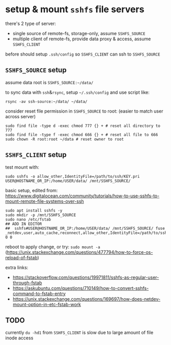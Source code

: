 # setup & mount `sshfs` file servers

there's 2 type of server:
- single source of remote-fs, storage-only, assume `SSHFS_SOURCE`
- multiple client of remote-fs, provide data proxy & access, assume `SSHFS_CLIENT`

before should setup `.ssh/config` so `SSHFS_CLIENT` can ssh to `SSHFS_SOURCE`


## `SSHFS_SOURCE` setup

assume data root is `SSHFS_SOURCE:~/data/`

to sync data with `ssh`&`rsync`, setup `~/.ssh/config` and use script like:
```shell script
rsync -av ssh-source:~/data/ ~/data/
```

consider reset file permission in `SSHFS_SOURCE` to root: (easier to match user across server)
```shell script
sudo find file -type d -exec chmod 777 {} + # reset all directory to 777
sudo find file -type f -exec chmod 666 {} + # reset all file to 666
sudo chown -R root:root ~/data # reset owner to root
```


## `SSHFS_CLIENT` setup

test mount with:
```shell script
sudo sshfs -o allow_other,IdentityFile=/path/to/ssh/KEY.pri USER@HOSTNAME_OR_IP:/home/USER/data/ /mnt/SSHFS_SOURCE/
```

basic setup, edited from: https://www.digitalocean.com/community/tutorials/how-to-use-sshfs-to-mount-remote-file-systems-over-ssh
```shell script
sudo apt install sshfs -y
sudo mkdir -p /mnt/SSHFS_SOURCE
sudo nano /etc/fstab
## ADD IN EDITOR
##  sshfs#USER@HOSTNAME_OR_IP:/home/USER/data/ /mnt/SSHFS_SOURCE/ fuse _netdev,user,auto_cache,reconnect,allow_other,IdentityFile=/path/to/ssh/KEY.pri 0 0
```
reboot to apply change, or try: `sudo mount -a` (https://unix.stackexchange.com/questions/477794/how-to-force-os-reload-of-fstab)

extra links:
- https://stackoverflow.com/questions/19971811/sshfs-as-regular-user-through-fstab
- https://askubuntu.com/questions/710149/how-to-convert-sshfs-command-to-fstab-entry
- https://unix.stackexchange.com/questions/169697/how-does-netdev-mount-option-in-etc-fstab-work


## TODO

currently `du -hd1` from `SSHFS_CLIENT` is slow due to large amount of file inode access

